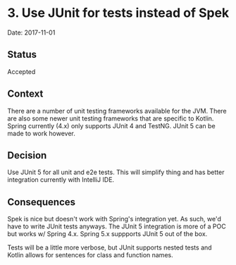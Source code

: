 # 3. Use JUnit for tests instead of Spek

Date: 2017-11-01

## Status

Accepted

## Context

There are a number of unit testing frameworks available for the JVM.  There are also some newer unit testing frameworks that are specific to Kotlin.  Spring currently (4.x) only supports JUnit 4 and TestNG.  JUnit 5 can be made to work however.

## Decision

Use JUnit 5 for all unit and e2e tests.  This will simplify thing and has better integration currently with IntelliJ IDE.  

## Consequences

Spek is nice but doesn't work with Spring's integration yet.  As such, we'd have to write JUnit tests anyways.  The JUnit 5 integration is more of a POC but works w/ Spring 4.x.  Spring 5.x suppports JUnit 5 out of the box.  

Tests will be a little more verbose, but JUnit supports nested tests and Kotlin allows for sentences for class and function names.  
